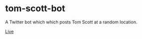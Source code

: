 # tom-scott-bot
 A Twitter bot which which posts Tom Scott at a random location.

[Live](https://twitter.com/tomscott_bot)
